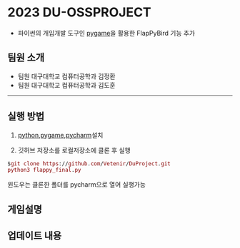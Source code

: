 # 2023 DU-OSSPROJECT

* 파이썬의 개임개발 도구인 [pygame](https://www.pygame.org)을 활용한 FlapPyBird 기능 추가

## 팀원 소개

* 팀원 대구대학교 컴퓨터공학과 김정환
* 팀원 대구대학교 컴퓨터공학과 김도훈

-------------
## 실행 방법 
1. [python](https://www.python.org/),[pygame](https://www.pygame.org),[pycharm](https://www.jetbrains.com/ko-kr/pycharm/download/)설치

2. 깃허브 저장소를 로컬저장소에 클론 후 실행 

``` mac os
$git clone https://github.com/Vetenir/DuProject.git
python3 flappy_final.py
```
윈도우는 클론한 폴더를 pycharm으로 열어 실행가능

## 게임설명

## 업데이트 내용

